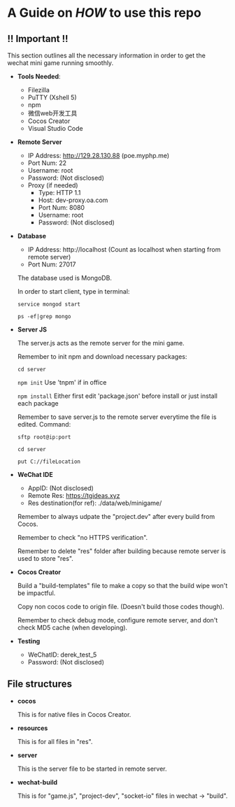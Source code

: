 # A Guide on *HOW* to use this repo

## !! Important !!
   This section outlines all the necessary information in order to get the wechat mini game running smoothly.

* __Tools Needed__:
    * Filezilla
    * PuTTY (Xshell 5)
    * npm
    * 微信web开发工具
    * Cocos Creator
    * Visual Studio Code

* __Remote Server__
    * IP Address: http://129.28.130.88 (poe.myphp.me)
    * Port Num: 22
    * Username: root
    * Password: (Not disclosed)
    * Proxy (if needed)
        * Type: HTTP 1.1
        * Host: dev-proxy.oa.com
        * Port Num: 8080
        * Username: root
        * Password: (Not disclosed)

* __Database__
    * IP Address: http://localhost (Count as localhost when starting from remote server)
    * Port Num: 27017
    
   The database used is MongoDB. 

   In order to start client, type in terminal:
   
   `service mongod start`
   
   `ps -ef|grep mongo`

* __Server JS__

   The server.js acts as the remote server for the mini game.
   
   Remember to init npm and download necessary packages:
   
   `cd server`    
   
   `npm init` Use 'tnpm' if in office
   
   `npm install` Either first edit 'package.json' before install or just install each package

   Remember to save server.js to the remote server everytime the file is edited. Command:
   
   `sftp root@ip:port`
   
   `cd server`
   
   `put C://fileLocation`

* __WeChat IDE__
    * AppID: (Not disclosed)
    * Remote Res: https://tgideas.xyz
    * Res destination(for ref): ./data/web/minigame/
    
   Remember to always udpate the "project.dev" after every build from Cocos.
   
   Remember to check "no HTTPS verification".
   
   Remember to delete "res" folder after building because remote server is used to store "res".

* __Cocos Creator__

   Build a "build-templates" file to make a copy so that the build wipe won't be impactful.

   Copy non cocos code to origin file. (Doesn't build those codes though).

   Remember to check debug mode, configure remote server, and don't check MD5 cache (when developing).

* __Testing__

    * WeChatID: derek_test_5
    * Password: (Not disclosed)

## File structures
* __cocos__

   This is for native files in Cocos Creator.

* __resources__

   This is for all files in "res".

* __server__

   This is the server file to be started in remote server.

* __wechat-build__

   This is for "game.js", "project-dev", "socket-io" files in wechat -> "build".
